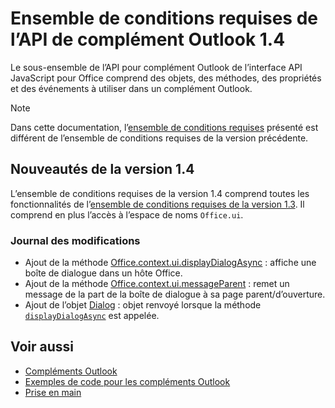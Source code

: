 # <a name="outlook-add-in-api-requirement-set-14"></a>Ensemble de conditions requises de l’API de complément Outlook 1.4

Le sous-ensemble de l’API pour complément Outlook de l’interface API JavaScript pour Office comprend des objets, des méthodes, des propriétés et des événements à utiliser dans un complément Outlook.

> [!NOTE]
> Dans cette documentation, l’[ensemble de conditions requises](/javascript/office/requirement-sets/outlook-api-requirement-sets) présenté est différent de l’ensemble de conditions requises de la version précédente.

## <a name="whats-new-in-14"></a>Nouveautés de la version 1.4

L’ensemble de conditions requises de la version 1.4 comprend toutes les fonctionnalités de l’[ensemble de conditions requises de la version 1.3](../requirement-set-1.3/outlook-requirement-set-1.3.md). Il comprend en plus l’accès à l’espace de noms `Office.ui`.

### <a name="change-log"></a>Journal des modifications

- Ajout de la méthode [Office.context.ui.displayDialogAsync](/javascript/api/office/office.ui#displaydialogasync-startaddress--options--callback-) : affiche une boîte de dialogue dans un hôte Office.
- Ajout de la méthode [Office.context.ui.messageParent](/javascript/api/office/office.ui#messageparent-messageobject-) : remet un message de la part de la boîte de dialogue à sa page parent/d’ouverture.
- Ajout de l’objet [Dialog](/javascript/api/office/office.dialog) : objet renvoyé lorsque la méthode [`displayDialogAsync`](/javascript/api/office/office.ui#displaydialogasync-startaddress--options--callback-) est appelée.

## <a name="see-also"></a>Voir aussi

- [Compléments Outlook](https://docs.microsoft.com/outlook/add-ins/)
- [Exemples de code pour les compléments Outlook](https://developer.microsoft.com/outlook/gallery/?filterBy=Outlook,Samples,Add-ins)
- [Prise en main](https://docs.microsoft.com/outlook/add-ins/quick-start)
